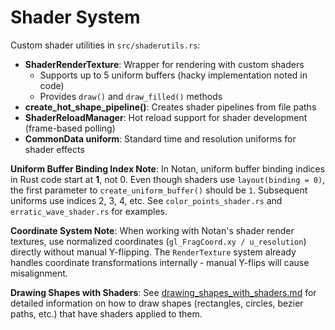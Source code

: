 # Shader System

Custom shader utilities in `src/shaderutils.rs`:

- **ShaderRenderTexture**: Wrapper for rendering with custom shaders
  - Supports up to 5 uniform buffers (hacky implementation noted in code)
  - Provides `draw()` and `draw_filled()` methods
- **create_hot_shape_pipeline()**: Creates shader pipelines from file paths
- **ShaderReloadManager**: Hot reload support for shader development (frame-based polling)
- **CommonData uniform**: Standard time and resolution uniforms for shader effects

**Uniform Buffer Binding Index Note**: In Notan, uniform buffer binding indices in Rust code start at **1**, not 0. Even though shaders use `layout(binding = 0)`, the first parameter to `create_uniform_buffer()` should be `1`. Subsequent uniforms use indices 2, 3, 4, etc. See `color_points_shader.rs` and `erratic_wave_shader.rs` for examples.

**Coordinate System Note**: When working with Notan's shader render textures, use normalized coordinates (`gl_FragCoord.xy / u_resolution`) directly without manual Y-flipping. The `RenderTexture` system already handles coordinate transformations internally - manual Y-flips will cause misalignment.

**Drawing Shapes with Shaders**: See [drawing_shapes_with_shaders.md](drawing_shapes_with_shaders.md) for detailed information on how to draw shapes (rectangles, circles, bezier paths, etc.) that have shaders applied to them.